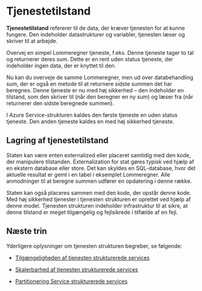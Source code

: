 <properties
   pageTitle="Definere og administrere tilstand | Microsoft Azure"
   description="Sådan definerer og administrere tjenestetilstand i tjenesten struktur"
   services="service-fabric"
   documentationCenter=".net"
   authors="appi101"
   manager="timlt"
   editor=""/>

<tags
   ms.service="service-fabric"
   ms.devlang="dotnet"
   ms.topic="article"
   ms.tgt_pltfrm="NA"
   ms.workload="NA"
   ms.date="08/10/2016"
   ms.author="aprameyr"/>

# <a name="service-state"></a>Tjenestetilstand
**Tjenestetilstand** refererer til de data, der kræver tjenesten for at kunne fungere. Den indeholder datastrukturer og variabler, tjenesten læser og skriver til at arbejde.

Overvej en simpel Lommeregner tjeneste, f.eks. Denne tjeneste tager to tal og returnerer deres sum. Dette er en rent uden status tjeneste, der indeholder ingen data, der er knyttet til den.

Nu kan du overveje de samme Lommeregner, men ud over databehandling sum, der er også en metode til at returnere sidste summen det har beregnes. Denne tjeneste er nu med høj sikkerhed – den indeholder en tilstand, som den skriver til (når den beregner en ny sum) og læser fra (når returnerer den sidste beregnede summen).

I Azure Service-strukturen kaldes den første tjeneste en uden status tjeneste. Den anden tjeneste kaldes en med høj sikkerhed tjeneste.

## <a name="storing-service-state"></a>Lagring af tjenestetilstand
Staten kan være enten externalized eller placeret samtidig med den kode, der manipulere tilstanden. Externalization for stat gøres typisk ved hjælp af en ekstern database eller store. Det kan skyldes en SQL-database, hvor det aktuelle resultat er gemt i en tabel i eksemplet Lommeregner. Alle anmodninger til at beregne summen udfører en opdatering i denne række.

Staten kan også placeres sammen med den kode, der opstår denne kode. Med høj sikkerhed tjenester i tjenesten strukturen er oprettet ved hjælp af denne model. Tjenesten strukturen indeholder infrastruktur til at sikre, at denne tilstand er meget tilgængelig og fejlsikrede i tilfælde af en fejl.

## <a name="next-steps"></a>Næste trin

Yderligere oplysninger om tjenesten strukturen begreber, se følgende:

- [Tilgængeligheden af tjenesten strukturerede services](service-fabric-availability-services.md)

- [Skalerbarhed af tjenesten strukturerede services](service-fabric-concepts-scalability.md)

- [Partitionering Service strukturerede services](service-fabric-concepts-partitioning.md)
